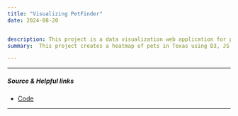 ```yaml
---
title: "Visualizing PetFinder" 
date: 2024-08-20


description: This project is a data visualization web application for pets in Texas found on petfinder.com
summary:  This project creates a heatmap of pets in Texas using D3, JS and HTML along with the PetFinder API.

---
```


---

##### Source & Helpful links
+ [Code](https://github.com/thomasbolf/dogs)


---